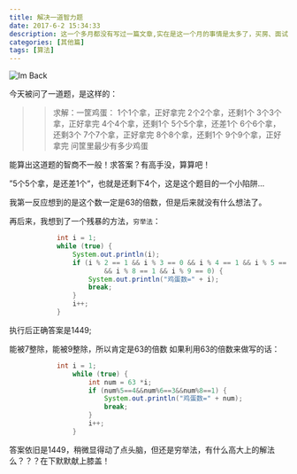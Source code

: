 ```yaml
---
title: 解决一道智力题
date: 2017-6-2 15:34:33
description: 这一个多月都没有写过一篇文章,实在是这一个月的事情是太多了，买房、面试、项目加班、换工作，基本上时间都用完了。现在好了，到了新公司，前2天都很闲，是时候回来写点东西了.......
categories: [其他篇]
tags: [算法]
---
```


<!-- more -->
![Im Back](//image.joylau.cn/blog/imback.jpg)

今天被问了一道题，是这样的：

>> 求解：一筐鸡蛋：
1个1个拿，正好拿完
2个2个拿，还剩1个
3个3个拿，正好拿完
4个4个拿，还剩1个
5个5个拿，还差1个
6个6个拿，还剩3个
7个7个拿，正好拿完
8个8个拿，还剩1个
9个9个拿，正好拿完
问筐里最少有多少鸡蛋

能算出这道题的智商不一般！求答案？有高手没，算算吧！

”5个5个拿，是还差1个“，也就是还剩下4个，这是这个题目的一个小陷阱…


我第一反应想到的是这个数一定是63的倍数，但是后来就没有什么想法了。


再后来，我想到了一个残暴的方法，`穷举法`：
``` java
            int i = 1;
            while (true) {
                System.out.println(i);
                if (i % 2 == 1 && i % 3 == 0 && i % 4 == 1 && i % 5 == 4 && i % 6 == 3 && i % 7 == 0
                        && i % 8 == 1 && i % 9 == 0) {
                    System.out.println("鸡蛋数=" + i);
                    break;
                }
                i++;
            }
```

执行后正确答案是1449;


能被7整除，能被9整除，所以肯定是63的倍数
如果利用63的倍数来做写的话：
``` java 
            int i = 1;
                while (true) {
                    int num = 63 *i;
                    if (num%5==4&&num%6==3&&num%8==1) {
                        System.out.println("鸡蛋数=" + num);
                        break;
                    }
                    i++;
                }
```


答案依旧是1449，稍微显得动了点头脑，但还是穷举法，有什么高大上的解法么？？？在下默默献上膝盖！